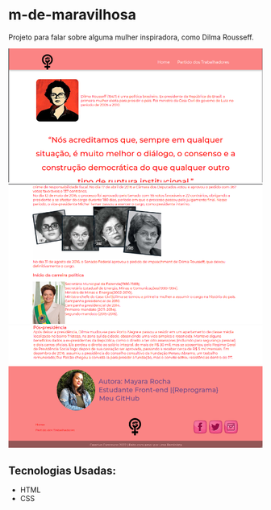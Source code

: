 # m-de-maravilhosa
Projeto para falar sobre alguma mulher inspiradora, como Dilma Rousseff.

![Header](/img/sitedilma.png)
![Main](/img/sitedilma3.png)
![Footer](/img/sitedilma2.png)

## Tecnologias Usadas:
- HTML 
- CSS 

